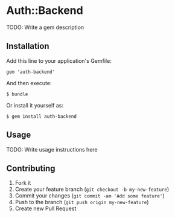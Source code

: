 # Auth::Backend

TODO: Write a gem description

## Installation

Add this line to your application's Gemfile:

    gem 'auth-backend'

And then execute:

    $ bundle

Or install it yourself as:

    $ gem install auth-backend

## Usage

TODO: Write usage instructions here

## Contributing

1. Fork it
2. Create your feature branch (`git checkout -b my-new-feature`)
3. Commit your changes (`git commit -am 'Add some feature'`)
4. Push to the branch (`git push origin my-new-feature`)
5. Create new Pull Request

